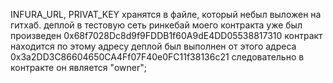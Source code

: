 INFURA_URL, PRIVAT_KEY хранятся в файле, который небыл выложен на гитхаб.
деплой в тестовую сеть ринкебай моего контракта уже был произведен
0x68f7028Dc8d9f9FDDB1f60A9dE4DD05538817310 контракт находится по этому адресу
деплой был выполнен от этого адреса 0x3a2DD3C86604650CA4Ff07F40e0FC11f38136c21
следовательно в контракте он является "owner";
